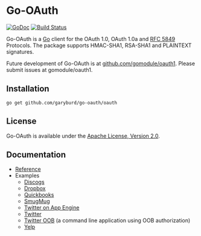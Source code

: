 # Go-OAuth

[![GoDoc](https://godoc.org/github.com/garyburd/go-oauth/oauth?status.svg)](https://godoc.org/github.com/garyburd/go-oauth/oauth)
[![Build Status](https://travis-ci.org/garyburd/go-oauth.svg?branch=master)](https://travis-ci.org/garyburd/go-oauth)

Go-OAuth is a [Go](http://golang.org/) client for the OAuth 1.0, OAuth 1.0a and
[RFC 5849](https://tools.ietf.org/html/rfc5849) Protocols. The package supports
HMAC-SHA1, RSA-SHA1 and PLAINTEXT signatures.

Future development of Go-OAuth is at
[github.com/gomodule/oauth1](https://github.com/gomodule/oauth1). Please submit
issues at gomodule/oauth1.


## Installation

    go get github.com/garyburd/go-oauth/oauth

## License

Go-OAuth is available under the [Apache License, Version 2.0](http://www.apache.org/licenses/LICENSE-2.0.html).

## Documentation
    
- [Reference](http://godoc.org/github.com/garyburd/go-oauth/oauth)
- Examples
    - [Discogs](http://github.com/garyburd/go-oauth/tree/master/examples/discogs)
    - [Dropbox](http://github.com/garyburd/go-oauth/tree/master/examples/dropbox)
    - [Quickbooks](http://github.com/garyburd/go-oauth/tree/master/examples/quickbooks)
    - [SmugMug](https://github.com/garyburd/go-oauth/tree/master/examples/smugmug)
    - [Twitter on App Engine](http://github.com/garyburd/go-oauth/tree/master/examples/appengine) 
    - [Twitter](http://github.com/garyburd/go-oauth/tree/master/examples/twitter) 
    - [Twitter OOB](http://github.com/garyburd/go-oauth/tree/master/examples/twitteroob) (a command line application using OOB authorization)
    - [Yelp](https://github.com/garyburd/go-oauth/tree/master/examples/yelp)
